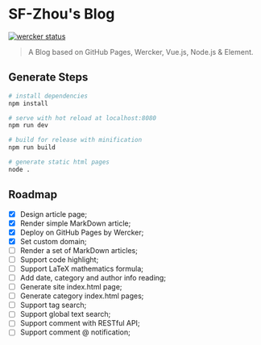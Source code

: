 # SF-Zhou's Blog

[![wercker status](https://app.wercker.com/status/94144b91388fbf8712fca882f24eb63e/s/master "wercker status")](https://app.wercker.com/project/byKey/94144b91388fbf8712fca882f24eb63e)

> A Blog based on GitHub Pages, Wercker, Vue.js, Node.js & Element.

## Generate Steps

``` bash
# install dependencies
npm install

# serve with hot reload at localhost:8080
npm run dev

# build for release with minification
npm run build

# generate static html pages
node .
```

## Roadmap

- [x] Design article page;
- [x] Render simple MarkDown article;
- [x] Deploy on GitHub Pages by Wercker;
- [x] Set custom domain;
- [ ] Render a set of MarkDown articles;
- [ ] Support code highlight;
- [ ] Support LaTeX mathematics formula;
- [ ] Add date, category and author info reading;
- [ ] Generate site index.html page;
- [ ] Generate category index.html pages;
- [ ] Support tag search;
- [ ] Support global text search;
- [ ] Support comment with RESTful API;
- [ ] Support comment @ notification;
